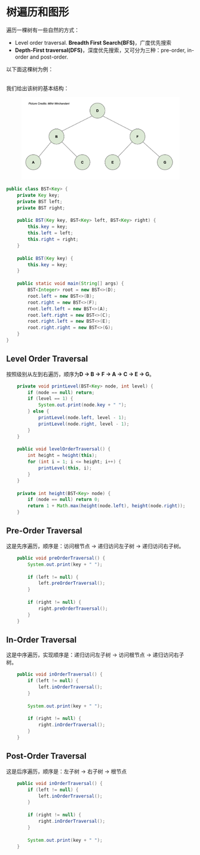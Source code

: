 # 树遍历和图形

遍历一棵树有一些自然的方式：

* Level order traversal. **Breadth First Search(BFS)**，广度优先搜索
* **Depth-First traversal(DFS)**，深度优先搜索，又可分为三种：pre-order, in-order and post-order.

以下面这棵树为例：

\
我们给出该树的基本结构：

<figure><img src="../.gitbook/assets/tree.png" alt=""><figcaption></figcaption></figure>

```java
public class BST<Key> {
    private Key key;
    private BST left;
    private BST right;

    public BST(Key key, BST<Key> left, BST<Key> right) {
        this.key = key;
        this.left = left;
        this.right = right;
    }

    public BST(Key key) {
        this.key = key;
    }

    public static void main(String[] args) {
        BST<Integer> root = new BST<>(D);
        root.left = new BST<>(B);
        root.right = new BST<>(F);
        root.left.left = new BST<>(A);
        root.left.right = new BST<>(C);
        root.right.left = new BST<>(E);
        root.right.right = new BST<>(G);
    }
}
```

## Level Order Traversal

按照级别从左到右遍历，顺序为**D -> B -> F -> A -> C -> E -> G**。

```java
    private void printLevel(BST<Key> node, int level) {
        if (node == null) return;
        if (level == 1) {
            System.out.print(node.key + " ");
        } else {
            printLevel(node.left, level - 1);
            printLevel(node.right, level - 1);
        }
    }

    public void levelOrderTraversal() {
        int height = height(this);
        for (int i = 1; i <= height; i++) {
            printLevel(this, i);
        }
    }

    private int height(BST<Key> node) {
        if (node == null) return 0;
        return 1 + Math.max(height(node.left), height(node.right));
    }
```

## Pre-Order Traversal

这是先序遍历，顺序是：访问根节点 -> 递归访问左子树 -> 递归访问右子树。

```java
    public void preOrderTraversal() {
        System.out.print(key + " ");

        if (left != null) {
            left.preOrderTraversal();
        }

        if (right != null) {
            right.preOrderTraversal();
        }
    }
```

## In-Order Traversal

这是中序遍历，实现顺序是：递归访问左子树 -> 访问根节点 -> 递归访问右子树。

```java
    public void inOrderTraversal() {
        if (left != null) {
            left.inOrderTraversal();
        }

        System.out.print(key + " ");

        if (right != null) {
            right.inOrderTraversal();
        }
    }
```

## Post-Order Traversal

这是后序遍历，顺序是：左子树 -> 右子树 -> 根节点

```java
    public void inOrderTraversal() {
        if (left != null) {
            left.inOrderTraversal();
        }

        if (right != null) {
            right.inOrderTraversal();
        }

        System.out.print(key + " ");
    }
```

